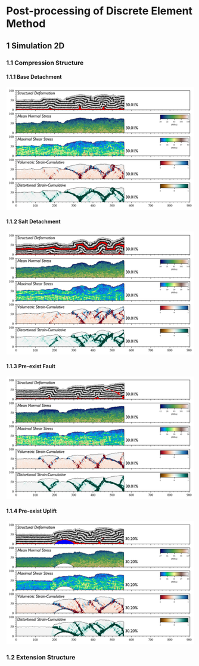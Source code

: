 # Post-processing of Discrete Element Method
## 1 Simulation 2D
### 1.1 Compression Structure
#### 1.1.1 Base Detachment
![Image text](./Product/base-integral%20analysis%20(dynamics).png)
#### 1.1.2 Salt Detachment
![Image text](./Product/salt-integral%20analysis%20(dynamics).png)
#### 1.1.3 Pre-exist Fault
![Image text](./Product/fault-integral%20analysis%20(dynamics).png)
#### 1.1.4 Pre-exist Uplift
![Image text](./Product/uplift-integral%20analysis%20(dynamics).png)

### 1.2 Extension Structure
